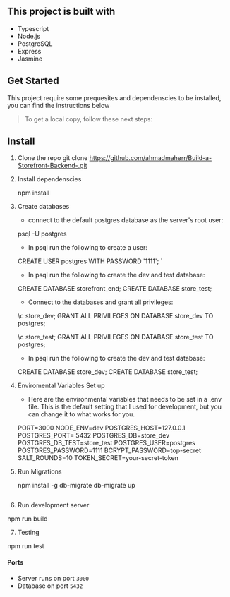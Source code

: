 ## This project is built with

- Typescript
- Node.js
- PostgreSQL
- Express
- Jasmine


## Get Started

This project require some prequesites and dependenscies to be installed, you can find the instructions below

> To get a local copy, follow these next steps:

## Install

1. Clone the repo
   git clone https://github.com/ahmadmaherr/Build-a-Storefront-Backend-.git
   

2. Install dependenscies

   npm install

3. Create databases

   - connect to the default postgres database as the server's root user:

    psql -U postgres
    

   - In psql run the following to create a user:

    CREATE USER postgres WITH PASSWORD '1111';
`

   - In psql run the following to create the dev and test database:

    CREATE DATABASE storefront_end;
    CREATE DATABASE store_test;


   - Connect to the databases and grant all privileges:

    
    \c store_dev;
    GRANT ALL PRIVILEGES ON DATABASE store_dev TO postgres;

    \c store_test;
    GRANT ALL PRIVILEGES ON DATABASE store_test TO postgres;
    

   - In psql run the following to create the dev and test database:


    CREATE DATABASE store_dev;
    CREATE DATABASE store_test;


5. Enviromental Variables Set up

   - Here are the environmental variables that needs to be set in a .env file. This is the default setting that I used for development, but you can change it to what works for you.


    PORT=3000
    NODE_ENV=dev
    POSTGRES_HOST=127.0.0.1
    POSTGRES_PORT= 5432
    POSTGRES_DB=store_dev
    POSTGRES_DB_TEST=store_test
    POSTGRES_USER=postgres
    POSTGRES_PASSWORD=1111
    BCRYPT_PASSWORD=top-secret
    SALT_ROUNDS=10
    TOKEN_SECRET=your-secret-token


6. Run Migrations

   npm install -g db-migrate
   db-migrate up
   ```

7. Run development server

  npm run build 

7. Testing


npm run test


#### Ports

- Server runs on port `3000`
- Database on port `5432`
